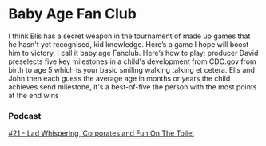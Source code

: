 # Baby Age Fan Club
I think Elis has a secret weapon in the tournament of made up games that he hasn't yet recognised,  kid knowledge. Here’s a game I hope will boost him to victory, I call it baby age Fanclub. Here’s how to play: producer David preselects five key milestones in a child's development from CDC.gov from birth to age 5 which is your basic smiling walking talking et cetera. Elis and John then each guess the average age in months or years the child achieves send milestone, it's a best-of-five the person with the most points at the end wins

### Podcast
[#21 - Lad Whispering, Corporates and Fun On The Toilet](https://www.bbc.co.uk/programmes/m0009cxn)
